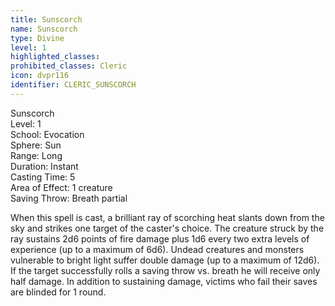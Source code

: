 ```yaml
---
title: Sunscorch
name: Sunscorch
type: Divine
level: 1
highlighted_classes: 
prohibited_classes: Cleric
icon: dvpr116
identifier: CLERIC_SUNSCORCH
---
```

Sunscorch  
Level: 1  
School: Evocation  
Sphere: Sun  
Range: Long  
Duration: Instant  
Casting Time: 5  
Area of Effect: 1 creature  
Saving Throw: Breath partial  
  
When this spell is cast, a brilliant ray of scorching heat slants down from the sky and strikes one target of the caster's choice. The creature struck by the ray sustains 2d6 points of fire damage plus 1d6 every two extra levels of experience (up to a maximum of 6d6). Undead creatures and monsters vulnerable to bright light suffer double damage (up to a maximum of 12d6). If the target successfully rolls a saving throw vs. breath he will receive only half damage. In addition to sustaining damage, victims who fail their saves are blinded for 1 round.  
